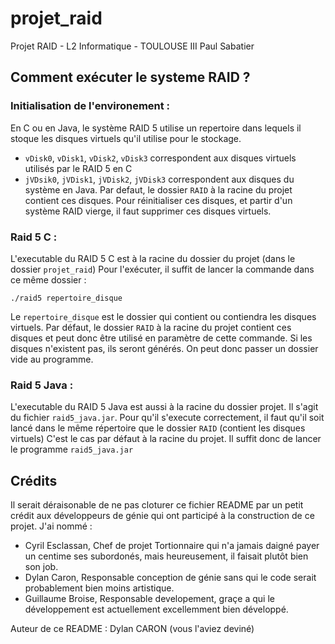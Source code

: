 # projet_raid
Projet RAID - L2 Informatique - TOULOUSE III Paul Sabatier 

## Comment exécuter le systeme RAID ?

### Initialisation de l'environement :
En C ou en Java, le système RAID 5 utilise un repertoire dans lequels il stoque les disques virtuels qu'il utilise pour le stockage.
 - `vDisk0`, `vDisk1`, `vDisk2`, `vDisk3` correspondent aux disques virtuels utilisés par le RAID 5 en C
 - `jVDsik0`, `jVDisk1`, `jVDisk2`, `jVDisk3` correspondent aux disques du système en Java.
Par defaut, le dossier `RAID` à la racine du projet contient ces disques.
Pour réinitialiser ces disques, et partir d'un système RAID vierge, il faut supprimer ces disques virtuels.

### Raid 5 C :
L'executable du RAID 5 C est à la racine du dossier du projet (dans le dossier `projet_raid`)
Pour l'exécuter, il suffit de lancer la commande dans ce même dossier :
```shell
./raid5 repertoire_disque
```
Le `repertoire_disque` est le dossier qui contient ou contiendra les disques virtuels.
Par défaut, le dossier `RAID` à la racine du projet contient ces disques et peut donc être utilisé en paramètre de cette commande.
Si les disques n'existent pas, ils seront générés. On peut donc passer un dossier vide au programme.

### Raid 5 Java :
L'executable du RAID 5 Java est aussi à la racine du dossier projet.
Il s'agit du fichier `raid5_java.jar`.
Pour qu'il s'execute correctement, il faut qu'il soit lancé dans le même répertoire que le dossier `RAID` (contient les disques virtuels)
C'est le cas par défaut à la racine du projet. Il suffit donc de lancer le programme `raid5_java.jar`

## Crédits

Il serait déraisonable de ne pas cloturer ce fichier README par un petit crédit aux développeurs de génie qui ont participé à la construction de ce projet.
J'ai nommé :
 - Cyril Esclassan, Chef de projet Tortionnaire qui n'a jamais daigné payer un centime ses subordonés, mais heureusement, il faisait plutôt bien son job.
 - Dylan Caron, Responsable conception de génie sans qui le code serait probablement bien moins artistique.
 - Guillaume Broise, Responsable developement, graçe a qui le développement est actuellement excellemment bien développé.
 
Auteur de ce README : Dylan CARON (vous l'aviez deviné)
